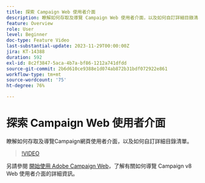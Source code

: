 ```yaml
---
title: 探索 Campaign Web 使用者介面
description: 瞭解如何存取及導覽 Campaign Web 使用者介面，以及如何自訂詳細目錄清單。探索 AI 支援的知識助理。
feature: Overview
role: User
level: Beginner
doc-type: Feature Video
last-substantial-update: 2023-11-29T00:00:00Z
jira: KT-14388
duration: 592
exl-id: 8c2f3847-5aca-4b7a-bf86-1212a741dfdd
source-git-commit: 2b6d610ce9388e1d074ab872b31bdf072922e861
workflow-type: tm+mt
source-wordcount: '75'
ht-degree: 76%

---
```


# 探索 Campaign Web 使用者介面

瞭解如何存取及導覽Campaign網頁使用者介面，以及如何自訂詳細目錄清單。

>[!VIDEO](https://video.tv.adobe.com/v/3427278/?learn=on)

另請參閱 [開始使用 Adobe Campaign Web](https://experienceleague.adobe.com/docs/campaign-web/v8/start/get-started.html?lang=zh-Hant)，了解有關如何導覽 Campaign v8 Web 使用者介面的詳細資訊。
